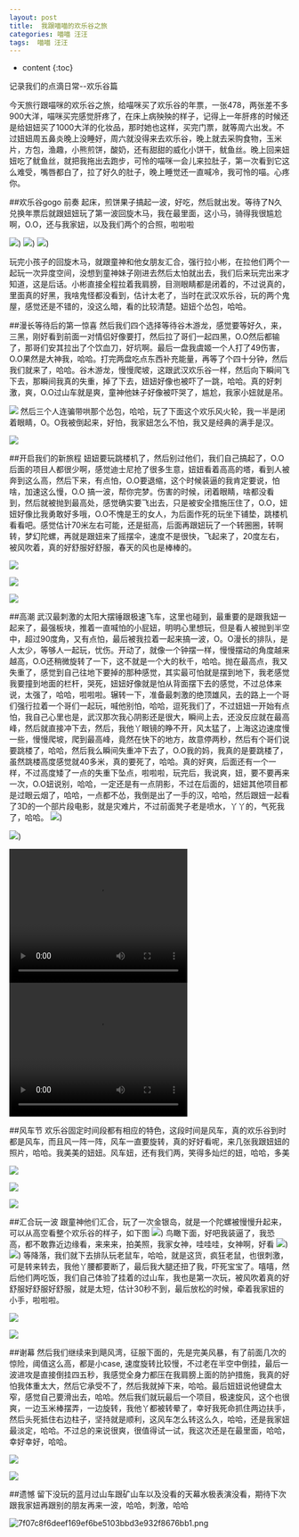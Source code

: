 ```yaml
---
layout: post
title:  我跟喵喵的欢乐谷之旅
categories: 喵喵 汪汪
tags:  喵喵 汪汪
---
```


* content
{:toc}

记录我们的点滴日常--欢乐谷篇



	
今天旅行跟喵咪的欢乐谷之旅，给喵咪买了欢乐谷的年票，一张478，两张差不多900大洋，喵咪买完感觉肝疼了，在床上病殃殃的样子，记得上一年肝疼的时候还是给妞妞买了1000大洋的化妆品，那时她也这样，买完门票，就等周六出发。不过妞妞周五鼻炎晚上没睡好，周六就没得来去欢乐谷，晚上就去采购食物，玉米片，方包，渔趣，小熊煎饼，酸奶，还有甜甜的威化小饼干，鱿鱼丝。晚上回来妞妞吃了鱿鱼丝，就把我拖出去跑步，可怜的喵咪一会儿来拉肚子，第一次看到它这么难受，嘴唇都白了，拉了好久的肚子，晚上睡觉还一直喊冷，我可怜的喵。心疼你。

##欢乐谷gogo 前奏
起床，煎饼果子搞起一波，好吃，然后就出发。等待了N久兑换年票后就跟妞妞玩了第一波回旋木马，我在最里面，这小马，骑得我很尴尬啊，O.O，还与我家妞，以及我们两个的合照，啦啦啦

![](http://ok17kve7y.bkt.clouddn.com/14929539548226.jpg?imageView2/2/w/400/h/400/interlace/0/q/100))
![](http://ok17kve7y.bkt.clouddn.com/14929544462734.jpg?imageView2/2/w/400/h/400/interlace/0/q/100))
![](http://ok17kve7y.bkt.clouddn.com/14929544583509.jpg?imageView2/2/w/400/h/400/interlace/0/q/100))

玩完小孩子的回旋木马，就跟童神和他女朋友汇合，强行拉小彬，在拉他们两个一起玩一次异度空间，没想到童神妹子刚进去然后太怕就出去，我们后来玩完出来才知道，这是后话。小彬直接全程拉着我肩膀，目测眼睛都是闭着的，不过说真的，里面真的好黑，我啥鬼怪都没看到，估计太老了，当时在武汉欢乐谷，玩的两个鬼屋，感觉还是不错的，没这么暗，看的比较清楚。妞妞个怂包，哈哈。


##漫长等待后的第一惊喜
然后我们四个选择等待谷木游龙，感觉要等好久，来，三黑，刚好看到前面一对情侣好像要打，然后拉了哥们一起四黑，O.O然后都输了，那哥们安其拉出了个饮血刀，好坑啊。最后一盘我虞姬一个人打了49伤害，O.O果然是大神我，哈哈。打完两盘吃点东西补充能量，再等了个四十分钟，然后我们就来了，哈哈。谷木游龙，慢慢爬坡，这跟武汉欢乐谷一样，然后向下瞬间飞下去，那瞬间我真的失重，掉了下去，妞妞好像也被吓了一跳，哈哈。真的好刺激，爽，O.O过山车就是爽，童神他妹子好像被吓哭了，尴尬，我家小妞就是吊。

![](http://ok17kve7y.bkt.clouddn.com/14929552071263.jpg?imageView2/2/w/400/h/400/interlace/0/q/100)
然后三个人连骗带哄那个怂包，哈哈，玩了下面这个欢乐风火轮，我一半是闭着眼睛，O。O我被倒起来，好怕，我家妞怎么不怕，我又是经典的满手是汉。

![](http://ok17kve7y.bkt.clouddn.com/14929553527387.jpg?imageView2/2/w/400/h/400/interlace/0/q/100)


##开启我们的新旅程
妞妞要玩跳楼机了，然后别过他们，我们自己搞起了，O.O后面的项目人都很少啊，感觉迪士尼抢了很多生意，妞妞看着高高的塔，看到人被奔到这么高，然后下来，有点怕，O.O要退缩，这个时候装逼的我肯定要说，怕啥，加速这么慢，O.O 搞一波，帮你完梦。伤害的时候，闭着眼睛，啥都没看到，然后就被抛到最高处，感觉确实要飞出去，只是被安全措施压住了，O.O，妞妞好像比我勇敢好多哦，O.O不愧是王的女人，为后面作死的玩坐下铺垫，跳楼机看看吧。感觉估计70米左右可能，还是挺高，后面再跟妞玩了一个转圈圈，转啊转，梦幻陀螺，再就是跟妞来了摇摆伞，速度不是很快，飞起来了，20度左右，被风吹着，真的好舒服好舒服，春天的风也是棒棒的。

![](http://ok17kve7y.bkt.clouddn.com/14929556848554.jpg?imageView2/2/w/400/h/400/interlace/0/q/100)

![](http://ok17kve7y.bkt.clouddn.com/14929557367187.jpg?imageView2/2/w/400/h/400/interlace/0/q/100)

![](http://ok17kve7y.bkt.clouddn.com/14929557782940.jpg?imageView2/2/w/400/h/400/interlace/0/q/100)


##高潮
武汉最刺激的太阳大摆锤跟极速飞车，这里也碰到，最重要的是跟我妞一起来了，最强板块，推着一直喊怕的小屁妞，明明心里想玩，但是看人被抛到半空中，超过90度角，又有点怕，最后被我拉着一起来搞一波，O。O漫长的排队，是人太少，等够人一起玩，忧伤。开动了，就像一个钟摆一样，慢慢摆动的角度越来越高，O.O还稍微旋转了一下，这不就是一个大的秋千，哈哈。抛在最高点，我又失重了，感觉到自己往地下要掉的那种感觉，其实最可怕就是摆到地下，我老感觉我要撞到地面的栏杆，哭死，妞妞好像就是怕从背面摆下去的感觉，不过总体来说，太强了，哈哈，啦啦啦。辗转一下，准备最刺激的绝顶雄风，去的路上一个哥们强行拉着一个哥们一起玩，喊他别怕，哈哈，逗死我们了，不过妞妞一开始有点怕，我自己心里也是，武汉那次我心阴影还是很大，瞬间上去，还没反应就在最高峰，然后就直接冲下去，然后，我他丫眼镜的睁不开，风太猛了，上海这边速度慢一些，慢慢爬坡，爬到最高峰，竟然在快下的地方，故意停两秒，然后有个哥们说要跳楼了，哈哈，然后我么瞬间失重冲下去了，O.O我的妈，我真的是要跳楼了，虽然跳楼高度感觉就40多米，真的要死了，哈哈。真的好爽，后面还有一个一样，不过高度矮了一点的失重下坠点，啦啦啦，玩完后，我说爽，妞，要不要再来一次，O.O妞说别，哈哈，一定还是有一点阴影，不过在后面的，妞妞其他项目都是过眼云烟了，哈哈，一点都不怂，我倒是出了一手的汉，哈哈，然后跟妞一起看了3D的一个部片段电影，就是灾难片，不过前面凳子老是喷水，丫丫的，气死我了，哈哈。
![](http://ok17kve7y.bkt.clouddn.com/14929565838813.jpg?imageView2/2/w/400/h/400/interlace/0/q/100))

![](http://ok17kve7y.bkt.clouddn.com/14929562158231.jpg?imageView2/2/w/400/h/400/interlace/0/q/100))

<video width="320" height="240" src="http://okscgwx7m.bkt.clouddn.com/WeChatSight6.mp4" controls="controls">
</video>
<video width="320" height="240" src="http://okscgwx7m.bkt.clouddn.com/WeChatSight5.mp4" controls="controls">
</video>


##风车节
欢乐谷固定时间段都有相应的特色，这段时间是风车，真的欢乐谷到时都是风车，而且风一阵一阵，风车一直要旋转，真的好好看呢，来几张我跟妞妞的照片，哈哈。我美美的妞妞。风车妞，还有我们两，笑得多灿烂的妞，哈哈，多美

![](http://ok17kve7y.bkt.clouddn.com/14929567480232.jpg?imageView2/2/w/400/h/400/interlace/0/q/100)

![](http://ok17kve7y.bkt.clouddn.com/14929567761175.jpg?imageView2/2/w/400/h/400/interlace/0/q/100)

![](http://ok17kve7y.bkt.clouddn.com/14929568172135.jpg?imageView2/2/w/400/h/400/interlace/0/q/100)


##汇合玩一波
跟童神他们汇合，玩了一次金银岛，就是一个陀螺被慢慢升起来，可以从高空看整个欢乐谷的样子，如下图
![](http://ok17kve7y.bkt.clouddn.com/14929570083906.jpg?imageView2/2/w/400/h/400/interlace/0/q/100))
鸟瞰下面，好吧我装逼了，我恐高，都不敢靠近边缘看，来来来，拍美照，我家女神，哇哇哇，女神啊，好看
![](http://ok17kve7y.bkt.clouddn.com/14929571266499.jpg?imageView2/2/w/400/h/400/interlace/0/q/100))
![](http://ok17kve7y.bkt.clouddn.com/14929571393591.jpg?imageView2/2/w/400/h/400/interlace/0/q/100))
等降落，我们就下去排队玩老鼠车，哈哈，就是这货，疯狂老鼠，也很刺激，可是转来转去，我他丫腰都要断了，最后我大腿还扭了我，吓死宝宝了。嘻嘻，然后他们两吃饭，我们自己体验了挂着的过山车，我也是第一次玩，被风吹着真的好舒服好舒服好舒服，就是太短，估计30秒不到，最后放松的时候，牵着我家妞的小手，啦啦啦。

![](http://ok17kve7y.bkt.clouddn.com/14929572523514.jpg?imageView2/2/w/400/h/400/interlace/0/q/100)

![](http://ok17kve7y.bkt.clouddn.com/14929574328605.jpg?imageView2/2/w/400/h/400/interlace/0/q/100)


##谢幕
然后我们继续来到飓风湾，征服下面的，先是完美风暴，有了前面几次的惊险，阈值这么高，都是小case, 速度旋转比较慢，不过老在半空中倒挂，最后一波进攻是直接倒挂四五秒，我感觉全身力都压在我肩膀上面的防护措施，我真的好怕我体重太大，然后它承受不了，然后我就掉下来，哈哈。最后妞妞说他键盘太窄，感觉自己要滑出去，哈哈。然后我们就玩最后一个项目，极速旋风，这个也很爽，一边玉米棒摆弄，一边旋转，我他丫都被转晕了，幸好我死命抓住两边扶手，然后头死抵住右边柱子，坚持就是顺利，这风车怎么转这么久，哈哈，还是我家妞最淡定，哈哈。不过总的来说很爽，很值得试一试，我这次还是在最里面，哈哈，幸好幸好，哈哈。

![](http://ok17kve7y.bkt.clouddn.com/14929578556704.jpg?imageView2/2/w/400/h/400/interlace/0/q/100)

![](http://ok17kve7y.bkt.clouddn.com/14929578848454.jpg?imageView2/2/w/400/h/400/interlace/0/q/100)


##遗憾
留下没玩的蓝月过山车跟矿山车以及没看的天幕水极表演没看，期待下次跟我家妞再跟别的朋友再来一波，哈哈，刺激，哈哈


![7f07c8f6deef169ef6be5103bbd3e932f8676bb1.png](http://ok17kve7y.bkt.clouddn.com/dogCareCat.jpeg)





